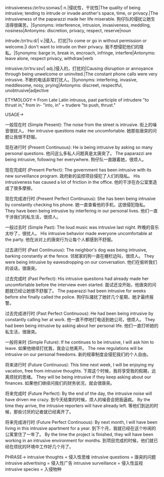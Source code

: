 intrusiveness:/ɪnˈtruːsɪvnəs/| n.|侵扰性，干扰性|The quality of being intrusive; tending to intrude or invade another's space, time, or privacy.|The intrusiveness of the paparazzi made her life miserable. 狗仔队的侵扰让她生活得很痛苦。|Synonyms: interference, intrusion, invasiveness, meddling, nosiness|Antonyms: discretion, privacy, respect, reserve|noun

intrude:/ɪnˈtruːd/| v.|侵入，打扰|To come or go in without permission or welcome.|I don't want to intrude on their privacy. 我不想侵犯他们的隐私。|Synonyms: barge in, break in, encroach, infringe, interfere|Antonyms: leave alone, respect privacy, withdraw|verb

intrusive:/ɪnˈtruːsɪv/| adj.|侵入的，打扰的|Causing disruption or annoyance through being unwelcome or uninvited.|The constant phone calls were very intrusive.  不断的电话非常打扰人。|Synonyms: interfering, invasive, meddlesome, nosy, prying|Antonyms: discreet, respectful, unobtrusive|adjective


ETYMOLOGY->
From Late Latin intrusus, past participle of intrudere "to thrust in," from in- "into, in" + trudere "to push, thrust."

USAGE->

一般现在时 (Simple Present):
The noise from the street is intrusive. 街上的噪音很扰人。
Her intrusive questions make me uncomfortable. 她那些唐突的问题让我很不舒服。

现在进行时 (Present Continuous):
He is being intrusive by asking so many personal questions.  他问这么多私人问题真是太唐突了。
The paparazzi are being intrusive, following her everywhere. 狗仔队一直跟着她，很烦人。

现在完成时 (Present Perfect):
The government has been intrusive with its new surveillance program. 政府新的监控项目侵犯了人们的隐私。
His intrusiveness has caused a lot of friction in the office. 他的干涉在办公室里造成了很多摩擦。

现在完成进行时 (Present Perfect Continuous):
She has been being intrusive by constantly checking his phone. 她一直查看他的手机，这很侵犯隐私。
They have been being intrusive by interfering in our personal lives.  他们一直干涉我们的私生活，很烦人。


一般过去时 (Simple Past):
The loud music was intrusive last night. 昨晚的音乐太吵了，很扰人。
His intrusive behavior made everyone uncomfortable at the party. 他在派对上的唐突行为让每个人都感到不舒服。

过去进行时 (Past Continuous):
The neighbor's dog was being intrusive, barking constantly at the fence.  邻居家的狗一直在栅栏边叫，很烦人。
They were being intrusive by eavesdropping on our conversation. 他们在偷听我们的谈话，很唐突。

过去完成时 (Past Perfect):
His intrusive questions had already made her uncomfortable before the interview even started.  面试还没开始，他唐突的问题就已经让她很不舒服了。
The paparazzi had been intrusive for weeks before she finally called the police.  狗仔队骚扰了她好几个星期，她才最终报警。

过去完成进行时 (Past Perfect Continuous):
He had been being intrusive by constantly calling her at work. 他一直不停地打电话到她公司，很烦人。
They had been being intrusive by asking about her personal life. 他们一直打听她的私生活，很唐突。


一般将来时 (Simple Future):
If he continues to be intrusive, I will ask him to leave. 如果他继续打扰我，我会让他离开。
The new regulations will be intrusive on our personal freedoms. 新的规章制度会侵犯我们的个人自由。

将来进行时 (Future Continuous):
This time next week, I will be enjoying my vacation, free from intrusive thoughts. 下周这个时候，我将享受我的假期，远离烦扰的思绪。
They will be being intrusive if they keep asking about our finances. 如果他们继续问我们的财务状况，就会很唐突。


将来完成时 (Future Perfect):
By the end of the day, the intrusive noise will have driven me crazy. 到今天结束的时候，烦人的噪音会把我逼疯。
By the time they arrive, the intrusive reporters will have already left.  等他们到达的时候，那些讨厌的记者就已经离开了。


将来完成进行时 (Future Perfect Continuous):
By next month, I will have been living in this intrusive apartment for a year. 到下个月，我就已经在这个吵闹的公寓里住了一年了。
By the time the project is finished, they will have been working in an intrusive environment for months. 到项目完成的时候，他们就已经在烦扰的环境中工作好几个月了。


PHRASE->
intrusive thoughts = 侵入性思维
intrusive questions = 唐突的问题
intrusive advertising = 侵入性广告
intrusive surveillance = 侵入性监视
intrusive species = 入侵物种

